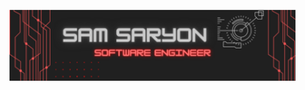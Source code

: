 ![alt text](https://github.com/ssaryonjr/ssaryonjr/blob/main/Github%20Cover.png?raw=true "Logo Title Text 1")
